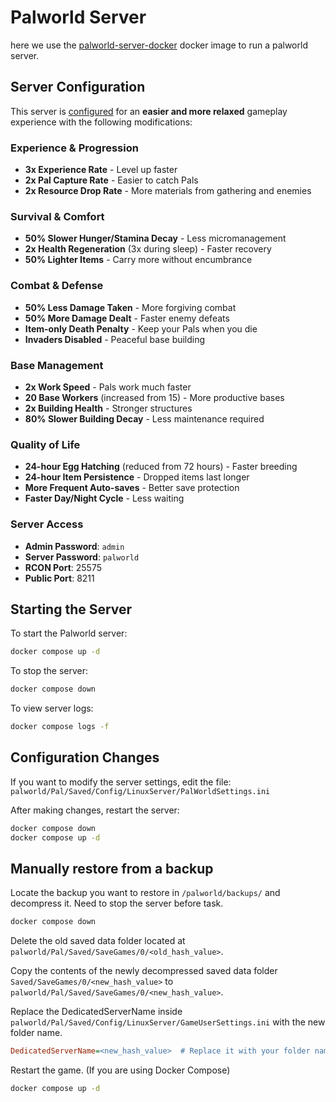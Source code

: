 # Palworld Server

here we use the [palworld-server-docker](https://github.com/thijsvanloef/palworld-server-docker) docker image to run a palworld server.

## Server Configuration

This server is [configured](https://docs.palworldgame.com/settings-and-operation/configuration/) for an **easier and more relaxed** gameplay experience with the following modifications:

### Experience & Progression
- **3x Experience Rate** - Level up faster
- **2x Pal Capture Rate** - Easier to catch Pals
- **2x Resource Drop Rate** - More materials from gathering and enemies

### Survival & Comfort
- **50% Slower Hunger/Stamina Decay** - Less micromanagement
- **2x Health Regeneration** (3x during sleep) - Faster recovery
- **50% Lighter Items** - Carry more without encumbrance

### Combat & Defense
- **50% Less Damage Taken** - More forgiving combat
- **50% More Damage Dealt** - Faster enemy defeats
- **Item-only Death Penalty** - Keep your Pals when you die
- **Invaders Disabled** - Peaceful base building

### Base Management
- **2x Work Speed** - Pals work much faster
- **20 Base Workers** (increased from 15) - More productive bases
- **2x Building Health** - Stronger structures
- **80% Slower Building Decay** - Less maintenance required

### Quality of Life
- **24-hour Egg Hatching** (reduced from 72 hours) - Faster breeding
- **24-hour Item Persistence** - Dropped items last longer
- **More Frequent Auto-saves** - Better save protection
- **Faster Day/Night Cycle** - Less waiting

### Server Access
- **Admin Password**: `admin`
- **Server Password**: `palworld`
- **RCON Port**: 25575
- **Public Port**: 8211

## Starting the Server

To start the Palworld server:

```bash
docker compose up -d
```

To stop the server:

```bash
docker compose down
```

To view server logs:

```bash
docker compose logs -f
```

## Configuration Changes

If you want to modify the server settings, edit the file:
`palworld/Pal/Saved/Config/LinuxServer/PalWorldSettings.ini`

After making changes, restart the server:

```bash
docker compose down
docker compose up -d
```

## Manually restore from a backup

Locate the backup you want to restore in `/palworld/backups/` and decompress it.
Need to stop the server before task.

```bash
docker compose down
```

Delete the old saved data folder located at `palworld/Pal/Saved/SaveGames/0/<old_hash_value>`.

Copy the contents of the newly decompressed saved data folder `Saved/SaveGames/0/<new_hash_value>` to `palworld/Pal/Saved/SaveGames/0/<new_hash_value>`.

Replace the DedicatedServerName inside `palworld/Pal/Saved/Config/LinuxServer/GameUserSettings.ini` with the new folder name.

```ini
DedicatedServerName=<new_hash_value>  # Replace it with your folder name.
```

Restart the game. (If you are using Docker Compose)

```bash
docker compose up -d
```